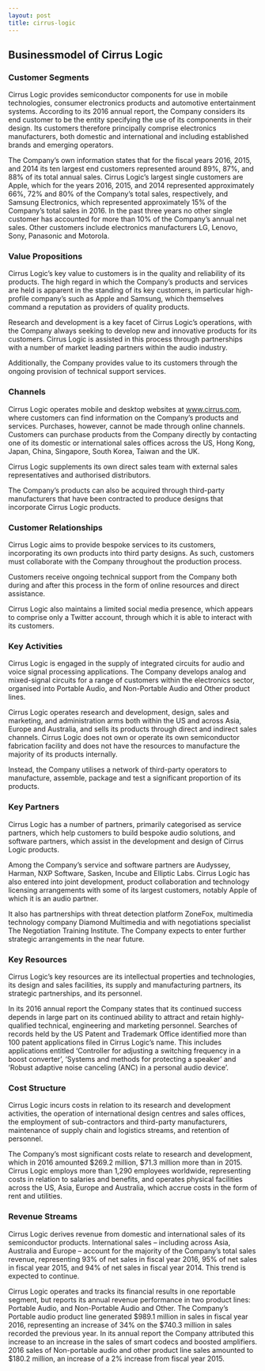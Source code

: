 ```yaml
---
layout: post
title: cirrus-logic
---
```


Businessmodel of Cirrus Logic
------------------------------

### Customer Segments

Cirrus Logic provides semiconductor components for use in mobile technologies, consumer electronics products and automotive entertainment systems. According to its 2016 annual report, the Company considers its end customer to be the entity specifying the use of its components in their design. Its customers therefore principally comprise electronics manufacturers, both domestic and international and including established brands and emerging operators.

The Company’s own information states that for the fiscal years 2016, 2015, and 2014 its ten largest end customers represented around 89%, 87%, and 88% of its total annual sales. Cirrus Logic’s largest single customers are Apple, which for the years 2016, 2015, and 2014 represented approximately 66%, 72% and 80% of the Company’s total sales, respectively, and Samsung Electronics, which represented approximately 15% of the Company’s total sales in 2016. In the past three years no other single customer has accounted for more than 10% of the Company’s annual net sales. Other customers include electronics manufacturers LG, Lenovo, Sony, Panasonic and Motorola.

### Value Propositions

Cirrus Logic’s key value to customers is in the quality and reliability of its products. The high regard in which the Company’s products and services are held is apparent in the standing of its key customers, in particular high-profile company’s such as Apple and Samsung, which themselves command a reputation as providers of quality products.

Research and development is a key facet of Cirrus Logic’s operations, with the Company always seeking to develop new and innovative products for its customers. Cirrus Logic is assisted in this process through partnerships with a number of market leading partners within the audio industry.

Additionally, the Company provides value to its customers through the ongoing provision of technical support services.

### Channels

Cirrus Logic operates mobile and desktop websites at www.cirrus.com, where customers can find information on the Company’s products and services. Purchases, however, cannot be made through online channels. Customers can purchase products from the Company directly by contacting one of its domestic or international sales offices across the US, Hong Kong, Japan, China, Singapore, South Korea, Taiwan and the UK.

Cirrus Logic supplements its own direct sales team with external sales representatives and authorised distributors.

The Company’s products can also be acquired through third-party manufacturers that have been contracted to produce designs that incorporate Cirrus Logic products.

### Customer Relationships

Cirrus Logic aims to provide bespoke services to its customers, incorporating its own products into third party designs. As such, customers must collaborate with the Company throughout the production process.

Customers receive ongoing technical support from the Company both during and after this process in the form of online resources and direct assistance.

Cirrus Logic also maintains a limited social media presence, which appears to comprise only a Twitter account, through which it is able to interact with its customers.

### Key Activities

Cirrus Logic is engaged in the supply of integrated circuits for audio and voice signal processing applications. The Company develops analog and mixed-signal circuits for a range of customers within the electronics sector, organised into Portable Audio, and Non-Portable Audio and Other product lines.

Cirrus Logic operates research and development, design, sales and marketing, and administration arms both within the US and across Asia, Europe and Australia, and sells its products through direct and indirect sales channels. Cirrus Logic does not own or operate its own semiconductor fabrication facility and does not have the resources to manufacture the majority of its products internally.

Instead, the Company utilises a network of third-party operators to manufacture, assemble, package and test a significant proportion of its products.

### Key Partners

Cirrus Logic has a number of partners, primarily categorised as service partners, which help customers to build bespoke audio solutions, and software partners, which assist in the development and design of Cirrus Logic products.

Among the Company’s service and software partners are Audyssey, Harman, NXP Software, Sasken, Incube and Elliptic Labs. Cirrus Logic has also entered into joint development, product collaboration and technology licensing arrangements with some of its largest customers, notably Apple of which it is an audio partner.

It also has partnerships with threat detection platform ZoneFox, multimedia technology company Diamond Multimedia and with negotiations specialist The Negotiation Training Institute. The Company expects to enter further strategic arrangements in the near future.

### Key Resources

Cirrus Logic’s key resources are its intellectual properties and technologies, its design and sales facilities, its supply and manufacturing partners, its strategic partnerships, and its personnel.

In its 2016 annual report the Company states that its continued success depends in large part on its continued ability to attract and retain highly-qualified technical, engineering and marketing personnel. Searches of records held by the US Patent and Trademark Office identified more than 100 patent applications filed in Cirrus Logic’s name. This includes applications entitled ‘Controller for adjusting a switching frequency in a boost converter’, ‘Systems and methods for protecting a speaker’ and ‘Robust adaptive noise canceling (ANC) in a personal audio device’.

### Cost Structure

Cirrus Logic incurs costs in relation to its research and development activities, the operation of international design centres and sales offices, the employment of sub-contractors and third-party manufacturers, maintenance of supply chain and logistics streams, and retention of personnel.

The Company’s most significant costs relate to research and development, which in 2016 amounted $269.2 million, $71.3 million more than in 2015. Cirrus Logic employs more than 1,290 employees worldwide, representing costs in relation to salaries and benefits, and operates physical facilities across the US, Asia, Europe and Australia, which accrue costs in the form of rent and utilities.

### Revenue Streams

Cirrus Logic derives revenue from domestic and international sales of its semiconductor products. International sales – including across Asia, Australia and Europe – account for the majority of the Company’s total sales revenue, representing 93% of net sales in fiscal year 2016, 95% of net sales in fiscal year 2015, and 94% of net sales in fiscal year 2014. This trend is expected to continue.

Cirrus Logic operates and tracks its financial results in one reportable segment, but reports its annual revenue performance in two product lines: Portable Audio, and Non-Portable Audio and Other. The Company’s Portable audio product line generated $989.1 million in sales in fiscal year 2016, representing an increase of 34% on the $740.3 million in sales recorded the previous year. In its annual report the Company attributed this increase to an increase in the sales of smart codecs and boosted amplifiers. 2016 sales of Non-portable audio and other product line sales amounted to $180.2 million, an increase of a 2% increase from fiscal year 2015.
